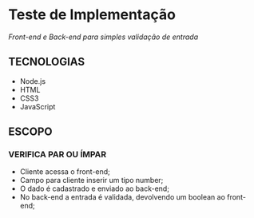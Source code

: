 # Teste de Implementação

_Front-end e Back-end para simples validação de entrada_

## TECNOLOGIAS

-   Node.js
-   HTML
-   CSS3
-   JavaScript

## ESCOPO

### VERIFICA PAR OU ÍMPAR

-   Cliente acessa o front-end;
-   Campo para cliente inserir um tipo number;
-   O dado é cadastrado e enviado ao back-end;
-   No back-end a entrada é validada, devolvendo um boolean ao front-end;
